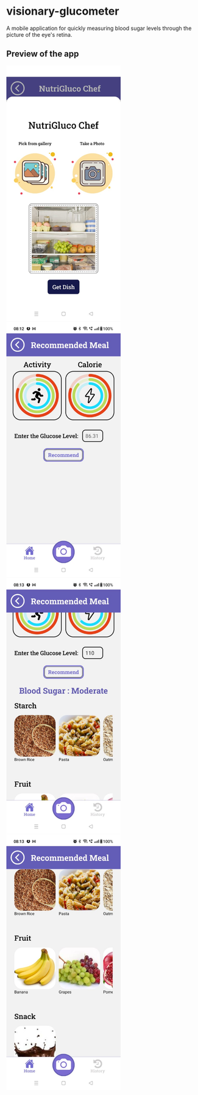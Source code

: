 # visionary-glucometer

A mobile application for quickly measuring blood sugar levels through the picture of the eye's retina.


## Preview of the app

<img src="/preview/img1.jpg" alt="preview 1" width="300"/>

<img src="/preview/img4.jpg" alt="preview 2" width="300"/>

<img src="/preview/img2.jpg" alt="preview 3" width="300"/>

<img src="/preview/img3.jpg" alt="preview 4" width="300"/>
